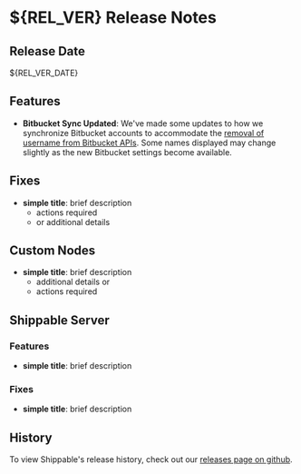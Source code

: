 # ${REL_VER} Release Notes

## Release Date

${REL_VER_DATE}

## Features

- **Bitbucket Sync Updated**: We've made some updates to how we synchronize Bitbucket accounts to accommodate the [removal of username from Bitbucket APIs](https://developer.atlassian.com/cloud/bitbucket/bitbucket-api-changes-gdpr/). Some names displayed may change slightly as the new Bitbucket settings become available.

## Fixes

- **simple title**: brief description
  - actions required
  - or additional details

## Custom Nodes

- **simple title**: brief description
  - additional details or
  - actions required

## Shippable Server

### Features

- **simple title**: brief description

### Fixes

- **simple title**: brief description

## History

To view Shippable's release history, check out our [releases page on github](https://github.com/Shippable/admiral/releases).
